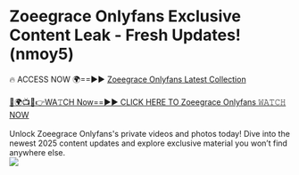 # Zoeegrace Onlyfans Exclusive Content Leak - Fresh Updates! (nmoy5)

🔥 ACCESS NOW 🌍==►► <a href="https://tinyurl.com/kvy9nzfs" rel="nofollow">Zoeegrace Onlyfans Latest Collection</a>
<br><br>
[🔴🌍📺📱👉WA𝚃CH Now==►► CLICK HERE TO Zoeegrace Onlyfans 𝚆𝙰𝚃𝙲𝙷 NOW](https://tinyurl.com/kvy9nzfs)
<br><br>
Unlock Zoeegrace Onlyfans's private videos and photos today! Dive into the newest 2025 content updates and explore exclusive material you won’t find anywhere else.
<br>
<a href="https://tinyurl.com/kvy9nzfs" rel="nofollow" data-target="animated-image.originalLink"><img src="https://camo.githubusercontent.com/8a4f000d20f83aca3bf7ec5f350d767afa0574a8a352519fd8cfa583a6f93a33/68747470733a2f2f692e696d6775722e636f6d2f644a486b345a712e676966" data-canonical-src="https://i.imgur.com/dJHk4Zq.gif" style="max-width: 100%; display: inline-block;" data-target="animated-image.originalImage"></a>
<br>
